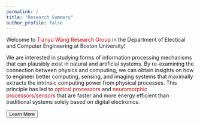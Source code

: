 ```yaml
---
permalink: /
title: "Research Summary"
author_profile: false
---
```


Welcome to <span style="color: #cc0000;">Tianyu Wang Research Group</span> in the Department of Electical and Computer Engineering at Boston University!

We are interested in studying forms of information processing mechanisms that can plausibly exist in natural and artificial systems. By re-examining the connection between physics and computing, we can obtain insights on how to engineer better computing, sensing, and imaging systems that maximally extracts the intrinsic computing power from physical processes. This principle has led to <span style="color: #cc0000;">optical processors</span> and <span style="color: #cc0000;">neuromorphic processors/sensors</span> that are faster and more energy efficient than traditional systems solely based on digital electronics. 

<button name="button" onclick="https://tyw-lab.github.io/research/">Learn More</button>
